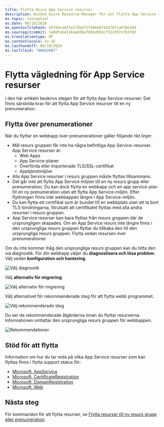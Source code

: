 ```yaml
---
title: Flytta Azure App Service resurser
description: Använd Azure Resource Manager för att flytta App Service resurser till en ny resurs grupp eller prenumeration.
ms.topic: conceptual
ms.date: 08/10/2020
ms.openlocfilehash: 45f04cad27e175b471f4d6e07426787ca678e369
ms.sourcegitcommit: 1a0dfa54116aa036af86bd95dcf322307cfb3f83
ms.translationtype: MT
ms.contentlocale: sv-SE
ms.lasthandoff: 08/10/2020
ms.locfileid: "88042067"
---
```

# <a name="move-guidance-for-app-service-resources"></a>Flytta vägledning för App Service resurser

I den här artikeln beskrivs stegen för att flytta App Service-resurser. Det finns särskilda krav för att flytta App Service resurser till en ny prenumeration.

## <a name="move-across-subscriptions"></a>Flytta över prenumerationer

När du flyttar en webbapp över prenumerationer gäller följande rikt linjer:

- Mål resurs gruppen får inte ha några befintliga App Service-resurser. App Service resurser är:
    - Web Apps
    - App Service-planer
    - Överförda eller importerade TLS/SSL-certifikat
    - Apptjänstmiljöer
- Alla App Service resurser i resurs gruppen måste flyttas tillsammans.
- Det går inte att flytta App Service miljöer till en ny resurs grupp eller prenumeration. Du kan dock flytta en webbapp och en app service-plan till en ny prenumeration utan att flytta App Service-miljön. Efter flyttningen finns inte webbappen längre i App Service-miljön.
- Du kan flytta ett certifikat som är bundet till en webbplats utan att ta bort TLS-bindningarna, förutsatt att certifikatet flyttas med alla andra resurser i resurs gruppen.
- App Service resurser kan bara flyttas från resurs gruppen där de ursprungligen skapades. Om en App Service resurs inte längre finns i den ursprungliga resurs gruppen flyttar du tillbaka den till den ursprungliga resurs gruppen. Flytta sedan resursen över prenumerationer.

Om du inte kommer ihåg den ursprungliga resurs gruppen kan du hitta den via diagnostik. För din webbapp väljer du **diagnostisera och lösa problem**. Välj sedan **konfiguration och hantering**.

![Välj diagnostik](./media/app-service-move-limitations/select-diagnostics.png)

Välj **alternativ för migrering**.

![Välj alternativ för migrering](./media/app-service-move-limitations/select-migration.png)

Välj alternativet för rekommenderade steg för att flytta webb programmet.

![Välj rekommenderade steg](./media/app-service-move-limitations/recommended-steps.png)

Du ser de rekommenderade åtgärderna innan du flyttar resurserna. Informationen omfattar den ursprungliga resurs gruppen för webbappen.

![Rekommendationer](./media/app-service-move-limitations/recommendations.png)

## <a name="move-support"></a>Stöd för att flytta

Information om hur du tar reda på vilka App Service resurser som kan flyttas finns i flytta support status för:

- [Microsoft. AppService](../move-support-resources.md#microsoftappservice)
- [Microsoft. CertificateRegistration](../move-support-resources.md#microsoftcertificateregistration)
- [Microsoft. DomainRegistration](../move-support-resources.md#microsoftdomainregistration)
- [Microsoft. Web](../move-support-resources.md#microsoftweb)

## <a name="next-steps"></a>Nästa steg

För kommandon för att flytta resurser, se [Flytta resurser till ny resurs grupp eller prenumeration](../move-resource-group-and-subscription.md).

